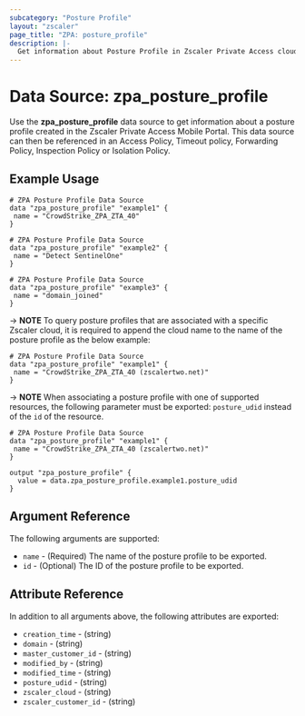 ```yaml
---
subcategory: "Posture Profile"
layout: "zscaler"
page_title: "ZPA: posture_profile"
description: |-
  Get information about Posture Profile in Zscaler Private Access cloud.
---
```


# Data Source: zpa_posture_profile

Use the **zpa_posture_profile** data source to get information about a posture profile created in the Zscaler Private Access Mobile Portal. This data source can then be referenced in an Access Policy, Timeout policy, Forwarding Policy, Inspection Policy or Isolation Policy.

## Example Usage

```hcl
# ZPA Posture Profile Data Source
data "zpa_posture_profile" "example1" {
 name = "CrowdStrike_ZPA_ZTA_40"
}
```

```hcl
# ZPA Posture Profile Data Source
data "zpa_posture_profile" "example2" {
 name = "Detect SentinelOne"
}
```

```hcl
# ZPA Posture Profile Data Source
data "zpa_posture_profile" "example3" {
 name = "domain_joined"
}
```

-> **NOTE** To query posture profiles that are associated with a specific Zscaler cloud, it is required to append the cloud name to the name of the posture profile as the below example:

```hcl
# ZPA Posture Profile Data Source
data "zpa_posture_profile" "example1" {
 name = "CrowdStrike_ZPA_ZTA_40 (zscalertwo.net)"
}
```

-> **NOTE** When associating a posture profile with one of supported resources, the following parameter must be exported: ``posture_udid`` instead of the ``id`` of the resource.

```hcl
# ZPA Posture Profile Data Source
data "zpa_posture_profile" "example1" {
 name = "CrowdStrike_ZPA_ZTA_40 (zscalertwo.net)"
}

output "zpa_posture_profile" {
  value = data.zpa_posture_profile.example1.posture_udid
}
```

## Argument Reference

The following arguments are supported:

* `name` - (Required) The name of the posture profile to be exported.
* `id` - (Optional) The ID of the posture profile to be exported.

## Attribute Reference

In addition to all arguments above, the following attributes are exported:

* `creation_time` - (string)
* `domain` - (string)
* `master_customer_id` - (string)
* `modified_by` - (string)
* `modified_time` - (string)
* `posture_udid` - (string)
* `zscaler_cloud` - (string)
* `zscaler_customer_id` - (string)
